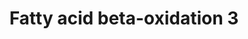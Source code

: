 ---
annotations:
- id: PW:0000738
  parent: classic metabolic pathway
  type: Pathway Ontology
  value: fatty acid beta degradation pathway
authors:
- Nsalomonis
- MaintBot
- Evelo
- C.Redfern
- Christine Chichester
- Eweitz
- Fehrhart
- DeSl
communities:
- Lipids
description: Molecular mechanisms regulating lipid storage and metabolism.
last-edited: 2021-05-28
organisms:
- Caenorhabditis elegans
redirect_from:
- /index.php/Pathway:WP499
- /instance/WP499
- /instance/WP499_r118552
revision: r118552
schema-jsonld:
- '@context': https://schema.org/
  '@id': https://wikipathways.github.io/pathways/WP499.html
  '@type': Dataset
  creator:
    '@type': Organization
    name: WikiPathways
  description: Molecular mechanisms regulating lipid storage and metabolism.
  keywords:
  - (S)-3-Hydroxybutanoyl-CoA
  - Acetoacetyl-CoA
  - Acetyl-CoA
  - B0303.3
  - Butanoyl-CoA
  - F54C8.1
  - F54D5.7
  - Glutaryl-CoA
  - LLC1.3
  - T08B2.7
  - ech-6
  - glutarate
  - kat-1
  license: CC0
  name: Fatty acid beta-oxidation 3
seo: CreativeWork
title: Fatty acid beta-oxidation 3
wpid: WP499
---